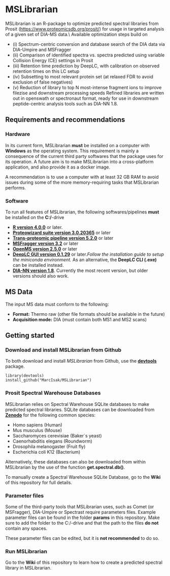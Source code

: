 # MSLibrarian

MSLibrarian is an R-package to optimize predicted spectral libraries from Prosit (https://www.proteomicsdb.org/prosit/) for usage in targeted analysis of a given set of DIA-MS data.\ 
Available optimization steps build on 
* (i) Spectrum-centric conversion and database search of the DIA data via DIA-Umpire and MSFragger
* (ii) Comparison of identified spectra vs. spectra predicted using variable Collision Energy (CE) settings in Prosit
* (iii) Retention time prediction by DeepLC, with calibration on observed retention times on this LC setup
* (iv) Subsetting to most relevant protein set (at relaxed FDR to avoid exclusion of false negatives)
* (v) Reduction of library to top N most-intense fragment ions to improve filezise and downstream processing speeds
Refined libraries are written out in openswath or spectronaut format, ready for use in downstream peptide-centric analysis tools such as DIA-NN 1.8.

## Requirements and recommendations

### Hardware 

In its current form, MSLibrarian **must** be installed on a computer with **Windows** as the operating system. This requirement is mainly a consequence of the current third party softwares that the package uses for its operation. A future aim is to make MSLibrarian into a cross-platform application, and also provide it as a docker image. 

A recommendation is to use a computer with at least 32 GB RAM to avoid issues during some of the more memory-requiring tasks that MSLibrarian performs. 

### Software 

To run all features of MSLibrarian, the following softwares/pipelines **must** be installed on the **C:/**-drive

 * [**R version 4.0.0**](https://cran.r-project.org/) or later. 
 * [**Proteowizard suite version 3.0.20365**](http://proteowizard.sourceforge.net/download.html) or later 
 * [**Trans-proteomic pipeline version 5.2.0**](https://sourceforge.net/projects/sashimi/files/Trans-Proteomic%20Pipeline%20%28TPP%29/) or later
 * [**MSFragger version 3.2**](http://msfragger-upgrader.nesvilab.org/upgrader/) or later 
 * [**OpenMS version 2.5.0**](https://github.com/OpenMS/OpenMS/releases/tag/Release2.6.0) or later
 * [**DeepLC GUI version 0.1.29**](https://github.com/compomics/DeepLC/releases) or later._Follow the installation guide to setup the miniconda environment._ 
  As an alternative, the **DeepLC CLI (.exe)** can be installed instead. 
 * [**DIA-NN version 1.8**](https://github.com/vdemichev/DiaNN/releases/tag/1.8). Currently the most recent version, but older versions should also work. 

## MS Data 

The input MS data must conform to the following: 

* **Format:** Thermo raw (other file formats should be available in the future) 
* **Acquisition mode:** DIA (must contain both MS1 and MS2 scans)
 
## Getting started 

### Download and install MSLibrarian from Github

To both download and install _MSLibrarian_ from Github, use the [**devtools**](https://cran.r-project.org/web/packages/devtools/index.html) package. 

```
library(devtools)
install_github("MarcIsak/MSLibrarian")

```
### Prosit Spectral Warehouse Databases

MSLibrarian relies on Spectral Warehouse SQLite databases to make predicted spectral libraries. SQLite databases can be downloaded from [**Zenodo**](https://doi.org/10.5281/zenodo.5749924) for the following common species:
* Homo sapiens (Human)
* Mus musculus (Mouse)
* Saccharomyces cerevisiae (Baker´s yeast)
* Caenorhabditis elegans (Roundworm) 
* Drosophila melanogaster (Fruit fly)
* Escherichia coli K12 (Bacterium)

Alternatively, these databases can also be downloaded from within MSLibrarian by the use of the function **get.spectral.db()**. 

To manually create a  Spectral Warehouse SQLite Database, go to the **Wiki** of this repository for full details. 

### Parameter files 

Some of the third-party tools that MSLibrarian uses, such as Comet (or MSFragger), DIA-Umpire or Spectrast require parameters files. Example parameter files can be found in the folder **params** in this repository. Make sure to add the folder to the C:/-drive and that the path to the files **do not** contain any spaces. 

These parameter files can be edited, but it is **not recommended** to do so.

### Run MSLibrarian 

Go to the **Wiki** of this repository to learn how to create a predicted spectral library in MSLibrarian. 


